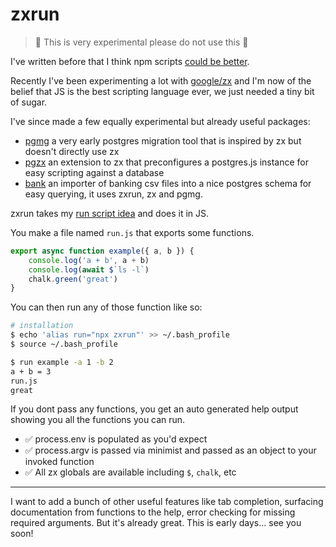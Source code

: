 # zxrun

> 👋 This is very experimental please do not use this 🚨

I've written before that I think npm scripts [could be better](https://james-forbes.com/#!/posts/alternative-to-npm-scripts).

Recently I've been experimenting a lot with [google/zx](https://github.com/google/zx) and I'm now of the belief that JS is the best scripting language ever, we just needed a tiny bit of sugar.

I've since made a few equally experimental but already useful packages:

- [pgmg](https://github.com/JAForbes/pgmg) a very early postgres migration tool that is inspired by zx but doesn't directly use zx
- [pgzx](https://github.com/JAForbes/pgzx) an extension to zx that preconfigures a postgres.js instance for easy scripting against a database
- [bank](https://github.com/JAForbes/bank) an importer of banking csv files into a nice postgres schema for easy querying, it uses zxrun, zx and pgmg.

zxrun takes my [run script idea]((https://james-forbes.com/#!/posts/alternative-to-npm-scripts)) and does it in JS.

You make a file named `run.js` that exports some functions.  

```js
export async function example({ a, b }) {
    console.log('a + b', a + b)
    console.log(await $`ls -l`)
    chalk.green('great')
}
```

You can then run any of those function like so:

```bash
# installation
$ echo 'alias run="npx zxrun"' >> ~/.bash_profile
$ source ~/.bash_profile

$ run example -a 1 -b 2
a + b = 3
run.js
great
```

If you dont pass any functions, you get an auto generated help output showing you all the functions you can run.

- ✅ process.env is populated as you'd expect
- ✅ process.argv is passed via minimist and passed as an object to your invoked function
- ✅ All zx globals are available including `$`, `chalk`, etc

---

I want to add a bunch of other useful features like tab completion, surfacing documentation from functions to the help, error checking for missing required arguments.  But it's already great.  This is early days... see you soon!
